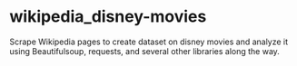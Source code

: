 # wikipedia_disney-movies

Scrape Wikipedia pages to create dataset on disney movies and analyze it using Beautifulsoup, requests, and several other libraries along the way.
